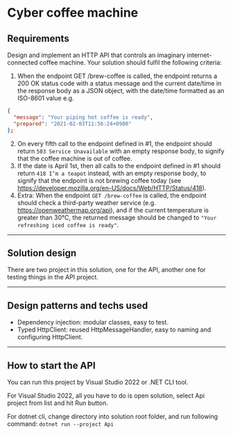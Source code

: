 # Cyber coffee machine

## Requirements
Design and implement an HTTP API that controls an imaginary internet-connected coffee machine. Your solution should fulfil the following criteria:
1.	When the endpoint GET /brew-coffee is called, the endpoint returns a 200 OK status code with a status message and the current date/time in the response body as a JSON object, with the date/time formatted as an ISO-8601 value e.g. 
```json
{
  "message": "Your piping hot coffee is ready",
  "prepared": "2021-02-03T11:56:24+0900"
};
```
2.	On every fifth call to the endpoint defined in #1, the endpoint should return `503 Service Unavailable` with an empty response body, to signify that the coffee machine is out of coffee.
3.	If the date is April 1st, then all calls to the endpoint defined in #1 should return `418 I’m a teapot` instead, with an empty response body, to signify that the endpoint is not brewing coffee today (see https://developer.mozilla.org/en-US/docs/Web/HTTP/Status/418).
4. Extra: When the endpoint `GET /brew-coffee` is called, the endpoint should check a third-party weather service (e.g. https://openweathermap.org/api), and if the current temperature is greater than 30°C, the returned message should be changed to `"Your refreshing iced coffee is ready"`.

---
## Solution design
There are two project in this solution, one for the API, another one for testing things in the API project.

---
## Design patterns and techs used
- Dependency injection: modular classes, easy to test.
- Typed HttpClient: reused HttpMessageHandler, easy to naming and configuring HttpClient.

---
## How to start the API
You can run this project by Visual Studio 2022 or .NET CLI tool.

For Visual Studio 2022, all you have to do is open solution, select Api project from list and hit Run button.

For dotnet cli, change directory into solution root folder, and run following command: `dotnet run --project Api`